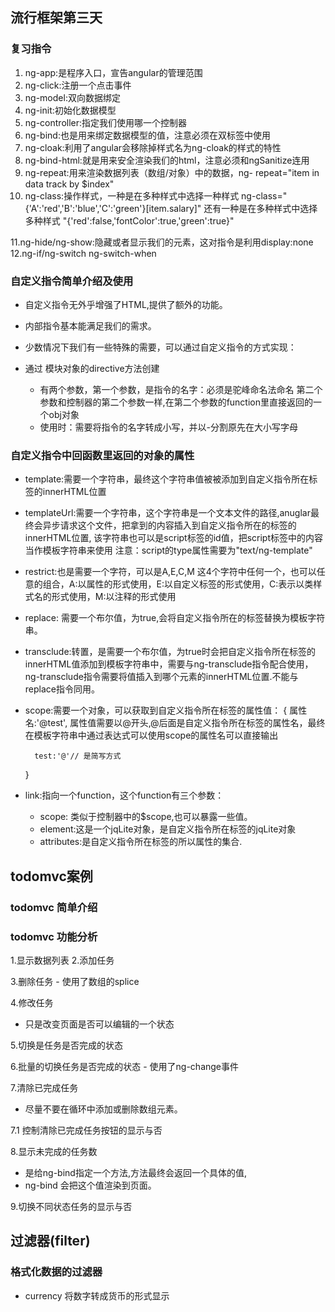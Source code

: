 ## 流行框架第三天

### 复习指令
1. ng-app:是程序入口，宣告angular的管理范围
2. ng-click:注册一个点击事件
3. ng-model:双向数据绑定
4. ng-init:初始化数据模型
5. ng-controller:指定我们使用哪一个控制器
6. ng-bind:也是用来绑定数据模型的值，注意必须在双标签中使用
7. ng-cloak:利用了angular会移除掉样式名为ng-cloak的样式的特性
8. ng-bind-html:就是用来安全渲染我们的html，注意必须和ngSanitize连用
9. ng-repeat:用来渲染数据列表（数组/对象）中的数据，ng- repeat="item in data track by $index"
10. ng-class:操作样式，一种是在多种样式中选择一种样式
    ng-class="{'A':'red','B':'blue','C':'green'}[item.salary]"
    还有一种是在多种样式中选择多种样式
    "{'red':false,'fontColor':true,'green':true}"
               
11.ng-hide/ng-show:隐藏或者显示我们的元素，这对指令是利用display:none
12.ng-if/ng-switch ng-switch-when













### 自定义指令简单介绍及使用
- 自定义指令无外乎增强了HTML,提供了额外的功能。
- 内部指令基本能满足我们的需求。
- 少数情况下我们有一些特殊的需要，可以通过自定义指令的方式实现：

- 通过 模块对象的directive方法创建
    + 有两个参数，第一个参数，是指令的名字：必须是驼峰命名法命名
                  第二个参数和控制器的第二个参数一样,在第二个参数的function里直接返回的一个obj对象
    + 使用时：需要将指令的名字转成小写，并以-分割原先在大小写字母
### 自定义指令中回函数里返回的对象的属性
- template:需要一个字符串，最终这个字符串值被被添加到自定义指令所在标签的innerHTML位置
- templateUrl:需要一个字符串，这个字符串是一个文本文件的路径,anuglar最终会异步请求这个文件，把拿到的内容插入到自定义指令所在的标签的innerHTML位置,
该字符串也可以是script标签的id值，把script标签中的内容当作模板字符串来使用
注意：script的type属性需要为"text/ng-template"

- restrict:也是需要一个字符，可以是A,E,C,M 这4个字符中任何一个，也可以任意的组合，A:以属性的形式使用，E:以自定义标签的形式使用，C:表示以类样式名的形式使用，M:以注释的形式使用
- replace: 需要一个布尔值，为true,会将自定义指令所在的标签替换为模板字符串。

- transclude:转置，是需要一个布尔值，为true时会把自定义指令所在标签的innerHTML值添加到模板字符串中，需要与ng-transclude指令配合使用，ng-transclude指令需要将值插入到哪个元素的innerHTML位置.不能与replace指令同用。

- scope:需要一个对象，可以获取到自定义指令所在标签的属性值：
    {
        属性名:'@test', 属性值需要以@开头,@后面是自定义指令所在标签的属性名，最终在模板字符串中通过表达式可以使用scope的属性名可以直接输出

        test:'@'// 是简写方式
    }
- link:指向一个function，这个function有三个参数：
    + scope: 类似于控制器中的$scope,也可以暴露一些值。
    + element:这是一个jqLite对象，是自定义指令所在标签的jqLite对象
    + attributes:是自定义指令所在标签的所以属性的集合.



## todomvc案例


### todomvc 简单介绍


### todomvc 功能分析

1.显示数据列表
2.添加任务

3.删除任务
    - 使用了数组的splice

4.修改任务
- 只是改变页面是否可以编辑的一个状态


5.切换是任务是否完成的状态

6.批量的切换任务是否完成的状态
    - 使用了ng-change事件

7.清除已完成任务
- 尽量不要在循环中添加或删除数组元素。

7.1 控制清除已完成任务按钮的显示与否 

8.显示未完成的任务数
- 是给ng-bind指定一个方法,方法最终会返回一个具体的值,
- ng-bind 会把这个值渲染到页面。

9.切换不同状态任务的显示与否



## 过滤器(filter)

### 格式化数据的过滤器
- currency 将数字转成货币的形式显示
><!-- 语法在数据模型后面加上 |currency  
        参数，通过冒号:的方式传递-->
    <p>{{money | currency :'￥' }}</p>

- date 将整数形式的日期转换为用户能够识别的形式;
><!-- 语法在数据模型后面加上 |currency  
        参数，通过冒号:的方式传递-->
    <p>{{money | currency :'￥' }}</p>

- limitTo 是控制字符串显示的长度
    + 有两个参数，第一个表示需要显示长度
                第二个表示从哪个索引开始显示

- orderBy,需要一个字符串作为参数：这个字符就是数组中元素的一个属性名
    ,默认是按升序排列的，如果给这个字符前加上一个-号表示降序排列.

- json

- 在js中使用过滤器的方式

```javascript
    // $filter其实是个方法
           // 第一个参数:就是过滤器的名字
           // 会返回一个方法
           //               + 至少有一个参数(就是使用到的数据)
           //               + 其他的参数依次是过滤器所使用到的参数
           var tmp = $filter('date')($scope.myDate,'yyyy年MM月-dd日 HH:mm:ss')
           $scope.tmp=tmp;
```

- 1234588910120
- 1234567891011

### 过滤数据的过滤器
- filter
- 一般是与ng-repeat指令共同使用
- 参数：可以是一个普通类型-angular会对这样的参数进行全局匹配;
        也可以是一个object对象-angular就会根据对象中的属性及属性值去数据中的每一个元素中寻找相应的属性，当前属性值相等的时候数据就会被显示。














filter过滤器 --> service服务 --> 路由ngRoute
--> ng-repeat="item in arr | filter: {isCompleted:true,false,undefined,true,false}"
--> $scope.location = $location $watch只能监视$scope里面的模型数据 -->  $scope.$watch('location.url()')监视我们的hash
--> 把控制器提出来 --> 把一些涉及到数据相关的东西放到service服务里面(angular只能做到双向数据绑定，不负责让localStorage里面的数据自动更新 --> $watch监视tasks的变量 --> Todos.save() )
--> ngRoute
    --> $routeProvider
    --> $routeParams
    --> $route.updateParams
